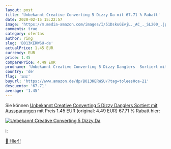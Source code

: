 ```yaml
---
layout: post
title: 'Unbekannt Creative Converting 5 Dizzy Da mit 67.71 % Rabatt'
date: 2020-02-15 15:22:57
image: 'https://m.media-amazon.com/images/I/51DskuGEvjL._AC_._SL200_.jpg'
comments: true
category: ofertas
author: ring
slug: 'B013KERWSU-de'
actualPrice: 1.45 EUR
currency: EUR
price: 1.45
comparePrice: 4.49 EUR
prodname: 'Unbekannt Creative Converting 5 Dizzy Danglers  Sortiert mit Aussparungen'
country: 'de'
flag: '🇩🇪'
buyurl: 'https://www.amazon.de/dp/B013KERWSU/?tag=tolees0ca-21'
descuento: '67.71'
average: '1.45'
---
```


Sie können [Unbekannt Creative Converting 5 Dizzy Danglers  Sortiert mit Aussparungen](https://www.amazon.de/dp/B013KERWSU/?tag=tolees0ca-21) mit Preis 1.45 EUR (original: 4.49 EUR) 67.71 % Rabatt hier:

[![Unbekannt Creative Converting 5 Dizzy Da](https://m.media-amazon.com/images/I/51DskuGEvjL._AC_._SL200_.jpg)](https://www.amazon.de/dp/B013KERWSU/?tag=tolees0ca-21)

ℹ️:


[🛒 Hier!!](https://www.amazon.de/dp/B013KERWSU/?tag=tolees0ca-21)
